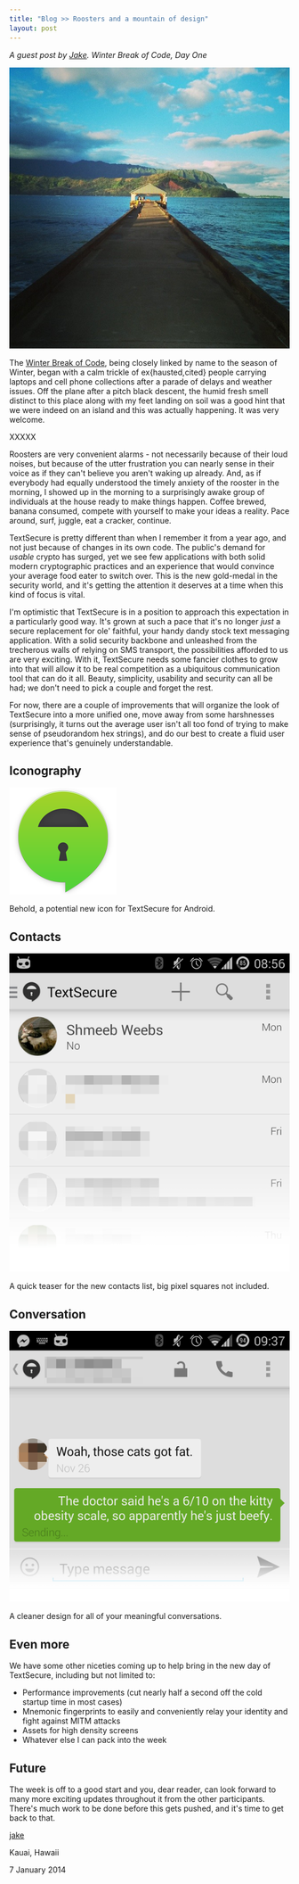 ```yaml
---
title: "Blog >> Roosters and a mountain of design"
layout: post
---
```


*A guest post by [Jake](https://twitter.com/clpwn). Winter Break of Code, Day One*

<img src="/blog/images/jake-wboc-pier.jpg" class="nice" />

The [Winter Break of Code](/blog/winter-break-of-code), being closely linked by name to the season of Winter, began with a calm trickle of ex{hausted,cited} people carrying laptops and cell phone collections after a parade of delays and weather issues. Off the plane after a pitch black descent, the humid fresh smell distinct to this place along with my feet landing on soil was a good hint that we were indeed on an island and this was actually happening. It was very welcome.

XXXXX

Roosters are very convenient alarms - not necessarily because of their loud noises, but because of the utter frustration you can nearly sense in their voice as if they can't believe you aren't waking up already. And, as if everybody had equally understood the timely anxiety of the rooster in the morning, I showed up in the morning to a surprisingly awake group of individuals at the house ready to make things happen. Coffee brewed, banana consumed, compete with yourself to make your ideas a reality. Pace around, surf, juggle, eat a cracker, continue.

TextSecure is pretty different than when I remember it from a year ago, and not just because of changes in its own code. The public's demand for *usable* crypto has surged, yet we see few applications with both solid modern cryptographic practices and an experience that would convince your average food eater to switch over. This is the new gold-medal in the security world, and it's getting the attention it deserves at a time when this kind of focus is vital.

I'm optimistic that TextSecure is in a position to approach this expectation in a particularly good way. It's grown at such a pace that it's no longer *just* a secure replacement for ole' faithful, your handy dandy stock text messaging application. With a solid security backbone and  unleashed from the trecherous walls of relying on SMS transport, the possibilities afforded to us are very exciting. With it, TextSecure needs some fancier clothes to grow into that will allow it to be real competition as a ubiquitous communication tool that can do it all. Beauty, simplicity, usability and security can all be had; we don't need to pick a couple and forget the rest.

For now, there are a couple of improvements that will organize the look of TextSecure into a more unified one, move away from some harshnesses (surprisingly, it turns out the average user isn't all too fond of trying to make sense of pseudorandom hex strings), and do our best to create a fluid user experience that's genuinely understandable.

## Iconography

<img src="/blog/images/jake-wboc-ts-icon.png" class="nice" />

Behold, a potential new icon for TextSecure for Android.

## Contacts

<img src="/blog/images/jake-wboc-ts-contactslist.png" class="nice" />

A quick teaser for the new contacts list, big pixel squares not included.

## Conversation

<img src="/blog/images/jake-wboc-ts-conversation.png" class="nice" />

A cleaner design for all of your meaningful conversations.

## Even more

We have some other niceties coming up to help bring in the new day of TextSecure, including but not limited to:

* Performance improvements (cut nearly half a second off the cold startup time in most cases)
* Mnemonic fingerprints to easily and conveniently relay your identity and fight against MITM attacks
* Assets for high density screens
* Whatever else I can pack into the week

## Future

The week is off to a good start and you, dear reader, can look forward to many more exciting updates throughout it from the other participants. There's much work to be done before this gets pushed, and it's time to get back to that.

[jake](https://twitter.com/clpwn)

Kauai, Hawaii

7 January 2014
